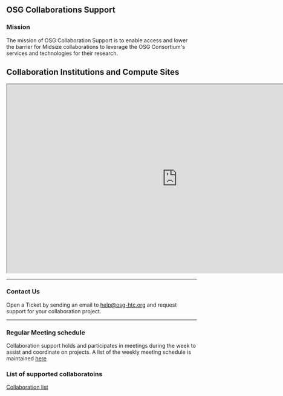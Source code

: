 ## OSG Collaborations Support


### Mission

The mission of OSG Collaboration Support is to enable access and lower the barrier for Midsize collaborations to leverage
the OSG Consortium's services and technologies for their research. 

## Collaboration Institutions and Compute Sites

<iframe src="https://osg-htc.org/organization/iframe.html" height="500" width="900" allow="fullscreen"></iframe>

***

### Contact Us

Open a Ticket by sending an email to [help@osg-htc.org](mailto:help@osg-htc.org) and request support for your collaboration project.

***

### Regular Meeting schedule

Collaboration support holds and participates in meetings during the week to assist and coordinate on projects. A list of the weekly meeting schedule is maintained [here](misc/meeting-schedule.md)

### List of supported collaboratoins

[Collaboration list](projects/project-list.md)



